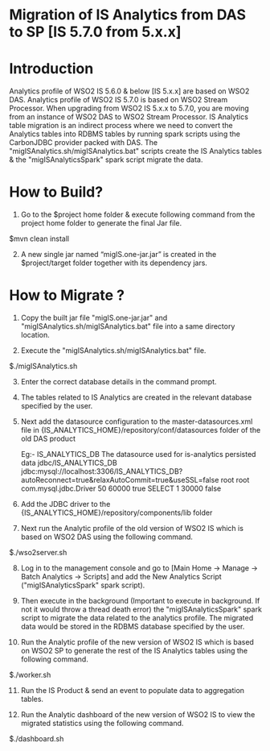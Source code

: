 Migration of IS Analytics from DAS to SP [IS 5.7.0 from 5.x.x]
==============================================================

Introduction
============
Analytics profile of WSO2 IS 5.6.0 & below [IS 5.x.x] are based on WSO2 DAS.
Analytics profile of WSO2 IS 5.7.0 is based on WSO2 Stream Processor.
When upgrading from WSO2 IS 5.x.x to 5.7.0, you are moving from an instance of WSO2 DAS to WSO2 Stream Processor. IS Analytics table migration is an indirect process where we need to convert the Analytics tables into RDBMS tables by running spark scripts using the CarbonJDBC provider packed with DAS. The "migISAnalytics.sh/migISAnalytics.bat" scripts create the IS Analytics tables & the "migISAnalyticsSpark" spark script migrate the data.

How to Build?
=============
1. Go to the $project home folder & execute following command from the project home folder to generate the final Jar file. 

$mvn clean install

2. A new single jar named “migIS.one-jar.jar” is created in the $project/target folder together with its dependency jars.

How to Migrate ?
================
1. Copy the built jar file "migIS.one-jar.jar" and "migISAnalytics.sh/migISAnalytics.bat" file into a same directory location.

2. Execute the "migISAnalytics.sh/migISAnalytics.bat" file. 

$./migISAnalytics.sh

3. Enter the correct database details in the command prompt.

4. The tables related to IS Analytics are created in the relevant database specified by the user.

5. Next  add the datasource configuration to the master-datasources.xml file in {IS_ANALYTICS_HOME}/repository/conf/datasources  folder of the old DAS product

	Eg:-
	<datasource>
            <name>IS_ANALYTICS_DB</name>
            <description>The datasource used for is-analytics persisted data</description>
            <jndiConfig>
                <name>jdbc/IS_ANALYTICS_DB</name>
            </jndiConfig>
            <definition type="RDBMS">
                <configuration>
                    <url>jdbc:mysql://localhost:3306/IS_ANALYTICS_DB?autoReconnect=true&amp;relaxAutoCommit=true&amp;useSSL=false</url>
                    <username>root</username>
                    <password>root</password>
                    <driverClassName>com.mysql.jdbc.Driver</driverClassName>
                    <maxActive>50</maxActive>
                    <maxWait>60000</maxWait>
                    <testOnBorrow>true</testOnBorrow>
                    <validationQuery>SELECT 1</validationQuery>
                    <validationInterval>30000</validationInterval>
                    <defaultAutoCommit>false</defaultAutoCommit>
                </configuration>
            </definition>
    	</datasource>

6. Add the JDBC driver to the {IS_ANALYTICS_HOME}/repository/components/lib folder

7. Next run the Analytic profile of the old version of WSO2 IS which is based on 
WSO2 DAS using the following command. 

$./wso2server.sh

8. Log in to the management console and go to [Main Home -> Manage -> Batch Analytics -> Scripts] and add the New Analytics Script ("migISAnalyticsSpark" spark script). 

9. Then execute in the background (Important to execute in background. If not it would throw a thread death error) the "migISAnalyticsSpark" spark script to migrate the data related to the analytics profile. The migrated data would be stored in the RDBMS database specified by the user.

10. Run the Analytic profile of the new version of WSO2 IS which is based on WSO2 SP to generate the rest of the IS Analytics tables using the following command. 

$./worker.sh

11. Run the IS Product & send an event to populate data to aggregation tables.

12. Run the Analytic dashboard of the new version of WSO2 IS to view the migrated statistics using the following command. 

$./dashboard.sh 

